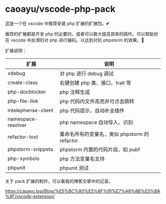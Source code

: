 # caoayu/vscode-php-pack 

这是一个在 vscode 中推荐安装 php 扩展的扩展包。💕

推荐的扩展都是开发 php 时必要的，或者可以极大提高效率的插件。可以帮助你在 vscode 中丝滑的对 php 进行编码。以达到对抗 phpstorm 的效果。🤣

扩展说明：

| 扩展 | 说明 |
| --  | --  |
|  xdebug   |   对 php 进行 debug 调试    |
| create-class | 右键创建 php 类、接口、trait 等|
| php-docblocker | php 注释生成 |
| php-file-link | php 代码内文件高亮并可点击跳转 | 
| intelephense-client | php 代码提示，自动补全插件 |
| namespace-resolver | php namespace 自动导入、识别 |
| refactor-tool | 重命名所有的变量名，类似 phpstorm 的 refactor |
| phpstorm-snippets | phpstorm 内置的代码片段，如 pubf |
| php-symbols | php 方法变量名支持 |
| phpunit | phpunit 测试 |



关于 pack 扩展的制作，可以看我的博客文章中的记录。

https://caoayu.top/Blog/%E5%BC%80%E5%8F%91%E7%A8%8B%E5%BA%8F/vscode-extension/